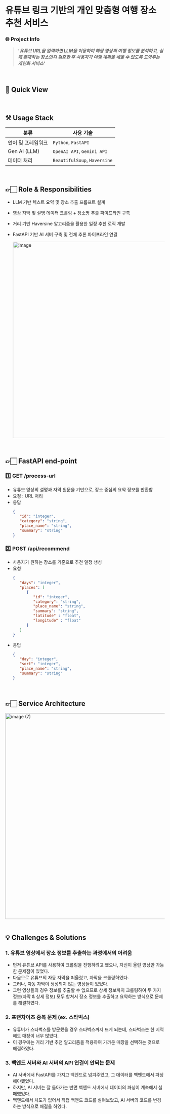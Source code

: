 # 유튜브 링크 기반의 개인 맞춤형 여행 장소 추천 서비스

### 🌐 Project Info

> ***'유튜브 URL을 입력하면 LLM을 이용하여 해당 영상의 여행 정보를 분석하고, 실제 존재하는 장소인지 검증한 후 사용자가 여행 계획을 세울 수 있도록 도와주는 개인화 서비스'***

<br>

## 📌 Quick View



<br>

## ⚒️ Usage Stack

분류 | 사용 기술
-- | --
언어 및 프레임워크 | `Python`, `FastAPI`
Gen AI (LLM) | `OpenAI API`, `Gemini API`
데이터 처리 | `BeautifulSoup`, `Haversine`

<br>

## 👉🏻 Role & Responsibilities

- LLM 기반 텍스트 요약 및 장소 추출 프롬프트 설계
- 영상 자막 및 설명 데이터 크롤링 + 장소명 추출 파이프라인 구축
- 거리 기반 Haversine 알고리즘을 활용한 일정 추천 로직 개발
- FastAPI 기반 AI 서버 구축 및 전체 추론 파이프라인 연결

     <img width="620" alt="image" src="https://github.com/user-attachments/assets/8ca90325-78b0-421c-8700-efd13b23dd0f" />

<br>

## 👉🏻 FastAPI end-point

### 1️⃣ GET /process-url

- 유튜브 영상의 설명과 자막 원문을 기반으로, 장소 중심의 요약 정보를 반환함
- 요청 : URL 처리
- 응답
     ```json
     { 
        "id": "integer",
        "category": "string",
        "place_name": "string",
        "summary": "string"
     }
     ```

### 2️⃣ POST /api/recommend

- 사용자가 원하는 장소를 기준으로 추천 일정 생성
- 요청
     ```json
     {
        "days": "integer",
        "places": [
           {
              "id": "integer",
              "category": "string",
              "place_name": "string",
              "summary": "string",
              "latitude" : "float",
              "longitude" : "float"
           }
        ]
     }
     ```
- 응답
     ```json
     {
        "day": "integer",
        "sort": "integer",
        "place_name": "string",
        "summary": "string"
     }
     ```

<br>

## 👉🏻 Service Architecture

<img width="650" alt="image (7)" src="https://github.com/user-attachments/assets/1b71398f-5640-4b68-9109-7989b87092b6" />


<br>
<br>

## 💡 Challenges & Solutions

### 1. 유튜브 영상에서 장소 정보를 추출하는 과정에서의 어려움

- 먼저 유튜브 API를 사용하여 크롤링을 진행하려고 했으나, 자신이 올린 영상만 가능한 문제점이 있었다.
- 다음으로 유튜브의 자동 자막을 떠올렸고, 자막을 크롤링하였다.
- 그러나, 자동 자막이 생성되지 않는 영상들이 있었다.
- 그런 영상들의 경우 정보를 추출할 수 없으므로 상세 정보까지 크롤링하여 두 가지 정보(자막 & 상세 정보) 모두 합쳐서 장소 정보를 추출하고 요약하는 방식으로 문제를 해결하였다.

### 2. 프랜차이즈 중복 문제 (ex. 스타벅스)

- 유튜버가 스타벅스를 방문했을 경우 스타벅스까지 뜨게 되는데, 스타벅스는 한 지역에도 매장이 너무 많았다.
- 이 경우에는 거리 기반 추천 알고리즘을 적용하여 가까운 매장을 선택하는 것으로 해결하였다.

### 3. 백엔드 서버와 AI 서버의 API 연결이 안되는 문제

- AI 서버에서 FastAPI를 가지고 백엔드로 넘겨주었고, 그 데이터를 백엔드에서 파싱해야했었다.
- 하지만, AI 서버는 잘 돌아가는 반면 백엔드 서버에서 데이터의 파싱이 계속해서 실패했었다.
- 백엔드에서 차도가 없어서 직접 백엔드 코드를 살펴보았고, AI 서버의 코드를 변경하는 방식으로 해결을 하였다.

<br>


